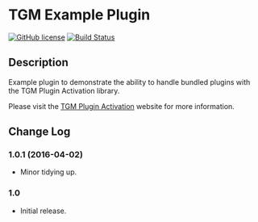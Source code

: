 # TGM Example Plugin
[![GitHub license](https://img.shields.io/badge/license-GPLv3-blue.svg)](https://raw.githubusercontent.com/TGMPA/TGM-Plugin-Activation/develop/LICENSE.md)
[![Build Status](https://travis-ci.org/TGMPA/tgm-example-plugin.svg?branch=master)](https://travis-ci.org/TGMPA/tgm-example-plugin)

## Description

Example plugin to demonstrate the ability to handle bundled plugins with the TGM Plugin Activation library.

Please visit the [TGM Plugin Activation](http://tgmpluginactivation.com/) website for more information.


## Change Log

### 1.0.1 (2016-04-02)
* Minor tidying up.

### 1.0
* Initial release.
